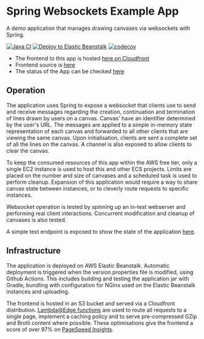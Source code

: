 # Spring Websockets Example App
A demo application that manages drawing canvases via websockets with Spring. 

[![Java CI](https://github.com/JFL110/spring-websockets-example/workflows/Java%20CI/badge.svg)](https://github.com/JFL110/spring-websockets-example/actions?query=workflow%3A%22Java+CI%22) [![Deploy to Elastic Beanstalk](https://github.com/JFL110/spring-websockets-example/workflows/Upload%20to%20ElasticBeanstalk/badge.svg)](https://github.com/JFL110/spring-websockets-example/actions?query=workflow%3A%22Upload+to+ElasticBeanstalk%22) [![codecov](https://codecov.io/gh/JFL110/spring-websockets-example/branch/master/graph/badge.svg?token=RpMWGDu3b4)](https://codecov.io/gh/JFL110/spring-websockets-example)

- The frontend to this app is hosted [here on Cloudfront](http://d1kzdlgex69htr.cloudfront.net/random)
- Frontend source is [here](https://github.com/JFL110/spring-websockets-example-frontend)
- The status of the App can be checked [here](http://springwebsocketsexample2-env.eba-9wepzsai.eu-west-2.elasticbeanstalk.com/)

## Operation
The application uses Spring to expose a websocket that clients use to send and receive messages regarding the creation, continuation and termination of lines drawn by users on a canvas. Canvas' have an identifier determined by the user's URL. The messages are applied to a simple in-memory state representation of each canvas and forwarded to all other clients that are viewing the same canvas. Upon initialisation, clients are sent a complete set of all the lines on the canvas. A channel is also exposed to allow clients to clear the canvas.

To keep the consumed resources of this app within the AWS free tier, only a single EC2 instance is used to host this and other ECS projects. Limits are placed on the number and size of canvases and a scheduled task is used to perform cleanup. Expansion of this application would require a way to share canvas state between instances, or to cleverly route requests to specific instances.

Websocket operation is tested by spinning up an in-test webserver and performing real client interactions. Concurrent modification and cleanup of canvases is also tested.

A simple text endpoint is exposed to show the state of the application [here](http://springwebsocketsexample2-env.eba-9wepzsai.eu-west-2.elasticbeanstalk.com/).

## Infrastructure
The application is deployed on AWS Elastic Beanstalk. Automatic deployment is triggered when the version.properties file is modified, using Github Actions. This includes building and testing the application jar with Gradle, bundling with configuration for NGinx used on the Elastic Beanstalk instances and uploading.

The frontend is hosted in an S3 bucket and served via a Cloudfront distribution. [Lambda@Edge functions](https://github.com/JFL110/spring-websockets-example-frontend/blob/master/cloudfront-lamda-edge.md) are used to route all requests to a single page, implement a caching policy and to serve pre-compressed GZip and Brotli content where possible. These optimisations give the frontend a score of over 97% on [PageSpeed Insights](https://developers.google.com/speed/pagespeed/insights/?url=http%3A%2F%2Fd1kzdlgex69htr.cloudfront.net%2F&tab=mobile).

